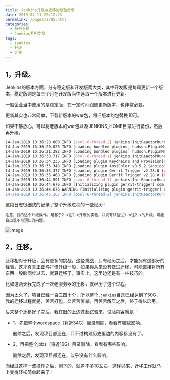 ```yaml
---
title: Jenkins升级与迁移的经验分享
date: 2019-04-11 20:12:23
permalink: /pages/2705.html
categories:
  - 系列专题
  - Jenkins系列文章
tags:
  - jenkins
  - 升级
  - 迁移
---
```


## 1，升级。

Jenkins的版本方面，分有稳定版和开发版两大类，其中开发版是每周更新一个版本，稳定版则是每三个月在开发版当中选取一个版本进行更新。

一般企业当中使用的是稳定版，在一定时间跟随更新版本，也非常必要。

更新其实也非常简单，下载新版本的war包，将旧版本的包替换即可。

如果不够放心，可以将老版本的war包以及JENKINS_HOME目录进行备份，然后再升级。

```sh
14-Jan-2019 10:36:20.800 INFO [pool-6-thread-2] jenkins.InitReactorRunner$1.onAttained Started initialization
14-Jan-2019 10:36:20.826 INFO [Loading bundled plugins] hudson.PluginManager.loadDetachedPlugins Upgrading Jenkins. The last running version was 2.100. This Jenkins is version 2.157.
14-Jan-2019 10:36:21.382 INFO [Loading bundled plugins] hudson.PluginManager.loadDetachedPlugins Upgraded Jenkins from version 2.100 to version 2.157. Loaded detached plugins (and dependencies): [jdk-tool.hpi]
14-Jan-2019 10:36:30.717 INFO [pool-6-thread-1] jenkins.InitReactorRunner$1.onAttained Listed all plugins
14-Jan-2019 10:36:34.235 INFO [Loading plugin Keychains and Provisioning Profiles Management v1.0.0 (kpp-management-plugin)] com.sic.plugins.kpp.KPPPlugin.start starting kpp plugin
14-Jan-2019 10:36:35.348 INFO [Loading plugin AnsiColor v0.5.2 (ansicolor)] hudson.plugins.ansicolor.PluginImpl.start AnsiColor: eliminating boring output (https://github.com/jenkinsci/ansicolor-plugin)
14-Jan-2019 10:36:35.377 INFO [Loading plugin Gerrit Trigger v2.28.0 (gerrit-trigger)] com.sonyericsson.hudson.plugins.gerrit.trigger.PluginImpl.start Starting Gerrit-Trigger Plugin
14-Jan-2019 10:36:35.468 INFO [Loading plugin Gerrit Trigger v2.28.0 (gerrit-trigger)] com.sonymobile.tools.gerrit.gerritevents.GerritSendCommandQueue.startQueue SendQueue started! Current pool size: 1
14-Jan-2019 10:36:44.591 INFO [pool-6-thread-1] jenkins.InitReactorRunner$1.onAttained Prepared all plugins
14-Jan-2019 10:36:44.676 INFO [Initializing plugin gerrit-trigger] com.sonyericsson.hudson.plugins.gerrit.trigger.replication.ReplicationCache.initialize initialized replication cache with expiration in MINUTES: 360
14-Jan-2019 10:36:44.676 WARNING [Initializing plugin gerrit-trigger] com.sonyericsson.hudson.plugins.gerrit.trigger.replication.ReplicationQueueTaskDispatcher.<init> No GerritHandler was specified, won't register as event listener, so no function.
14-Jan-2019 10:36:45.167 INFO [pool-6-thread-2] jenkins.InitReactorRunner$1.onAttained Started all plugins
```

这段日志很细致的记录了整个升级过程的一些经历！

`注意，我的这个升级操作，是基于2.x往2.x升级的实验，并没有试验过1.x往2.x的升级，可能会出现不可预知的问题。`

![image](http://t.eryajf.net/imgs/2021/09/c14d7b151fa34bcc.jpg)

## 2，迁移。

迁移相对于升级，会有更多的挑战，这些挑战，只有经历之后，才能拥有这部分的经验，这才真真正正与打怪升级一般，如果你从来没有做过迁移，可能直接将所有东西一股脑同步过去，就算迁移了，事实上，这里边还是有一些技巧的。

比如这两天我完成了一次老服务器的迁移，就经历了这个过程。

因为太久了，项目已经一百三四十个，所以整个`.jenkins`目录已经达到了50G，我的迁移过程就是，苦苦打包，又苦苦传输，再苦苦解压之后，终于得以启用。

后来整个迁移好了之后，我在旧的上边做起试验来，试验内容就是：

- 1，先把整个wordspace（将近34G）目录删除，看看有哪些影响。

  删除之后，发现项目都还在，只不过构建历史里边的内容都没有了。

- 2，再把整个jobs（将近16G）目录删除，看看有哪些影响。

  删除之后，发现项目都还在，似乎没有什么影响。

而经过这样一波操作之后，剩下的，就差不多1G左右，这样以来，迁移工作就马上变得轻松简单起来了！
